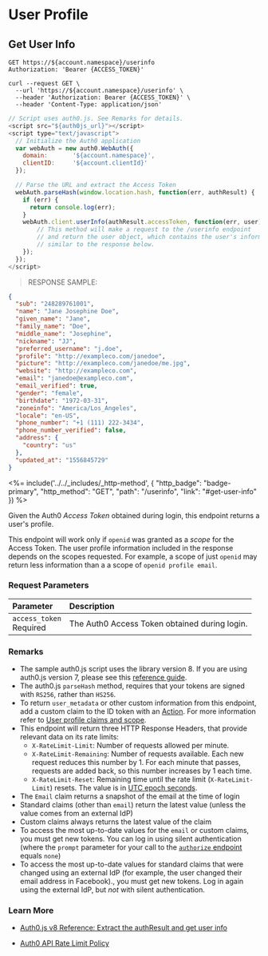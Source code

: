 # User Profile
## Get User Info

```http
GET https://${account.namespace}/userinfo
Authorization: 'Bearer {ACCESS_TOKEN}'
```

```shell
curl --request GET \
  --url 'https://${account.namespace}/userinfo' \
  --header 'Authorization: Bearer {ACCESS_TOKEN}' \
  --header 'Content-Type: application/json'
```

```javascript
// Script uses auth0.js. See Remarks for details.
<script src="${auth0js_url}"></script>
<script type="text/javascript">
  // Initialize the Auth0 application
  var webAuth = new auth0.WebAuth({
    domain:       '${account.namespace}',
    clientID:     '${account.clientId}'
  });

  // Parse the URL and extract the Access Token
  webAuth.parseHash(window.location.hash, function(err, authResult) {
    if (err) {
      return console.log(err);
    }
    webAuth.client.userInfo(authResult.accessToken, function(err, user) {
        // This method will make a request to the /userinfo endpoint
        // and return the user object, which contains the user's information,
        // similar to the response below.
    });
  });
</script>
```

> RESPONSE SAMPLE:

```json
{
  "sub": "248289761001",
  "name": "Jane Josephine Doe",
  "given_name": "Jane",
  "family_name": "Doe",
  "middle_name": "Josephine",
  "nickname": "JJ",
  "preferred_username": "j.doe",
  "profile": "http://exampleco.com/janedoe",
  "picture": "http://exampleco.com/janedoe/me.jpg",
  "website": "http://exampleco.com",
  "email": "janedoe@exampleco.com",
  "email_verified": true,
  "gender": "female",
  "birthdate": "1972-03-31",
  "zoneinfo": "America/Los_Angeles",
  "locale": "en-US",
  "phone_number": "+1 (111) 222-3434",
  "phone_number_verified": false,
  "address": {
    "country": "us"
  },
  "updated_at": "1556845729"
}
```

<%= include('../../_includes/_http-method', {
  "http_badge": "badge-primary",
  "http_method": "GET",
  "path": "/userinfo",
  "link": "#get-user-info"
}) %>

Given the Auth0 <dfn data-key="access-token">Access Token</dfn> obtained during login, this endpoint returns a user's profile.

This endpoint will work only if `openid` was granted as a <dfn data-key="scope">scope</dfn> for the Access Token. The user profile information included in the response depends on the scopes requested. For example, a scope of just `openid` may return less information than a a scope of `openid profile email`.

### Request Parameters

| Parameter        | Description |
|:-----------------|:------------|
| `access_token` <br/><span class="label label-danger">Required</span> | The Auth0 Access Token obtained during login. |


### Remarks

- The sample auth0.js script uses the library version 8. If you are using auth0.js version 7, please see this [reference guide](/libraries/auth0js/v7).
- The auth0.js `parseHash` method, requires that your tokens are signed with `RS256`, rather than `HS256`.
- To return `user_metadata` or other custom information from this endpoint, add a custom claim to the ID token with an [Action](/secure/tokens/json-web-tokens/create-custom-claims#create-custom-claims). For more information refer to [User profile claims and scope](/api-auth/tutorials/adoption/scope-custom-claims).
- This endpoint will return three HTTP Response Headers, that provide relevant data on its rate limits:
  - `X-RateLimit-Limit`: Number of requests allowed per minute.
  - `X-RateLimit-Remaining`: Number of requests available. Each new request reduces this number by 1. For each minute that passes, requests are added back, so this number increases by 1 each time.
  - `X-RateLimit-Reset`: Remaining time until the rate limit (`X-RateLimit-Limit`) resets. The value is in [UTC epoch seconds](https://en.wikipedia.org/wiki/Unix_time).
- The `Email` claim returns a snapshot of the email at the time of login
- Standard claims (other than `email`) return the latest value (unless the value comes from an external IdP)
- Custom claims always returns the latest value of the claim
- To access the most up-to-date values for the `email` or custom claims, you must get new tokens. You can log in using silent authentication (where the `prompt` parameter for your call to the [`authorize` endpoint](/api/authentication#authorization-code-grant) equals `none`)
- To access the most up-to-date values for standard claims that were changed using an external IdP (for example, the user changed their email address in Facebook)., you must get new tokens. Log in again using the external IdP, but *not* with silent authentication.

### Learn More

- [Auth0.js v8 Reference: Extract the authResult and get user info](/libraries/auth0js#extract-the-authresult-and-get-user-info)

- [Auth0 API Rate Limit Policy](/policies/rate-limits)
